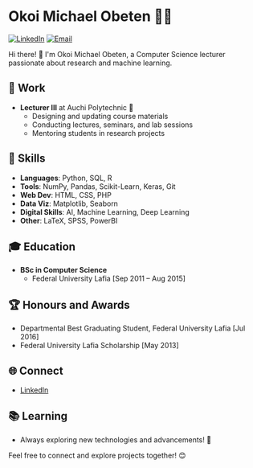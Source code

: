 # Okoi Michael Obeten 👨‍💻

[![LinkedIn](https://img.shields.io/badge/LinkedIn-Connect-blue)](https://ng.linkedin.com/in/okoi-obeten-aa657012a) [![Email](https://img.shields.io/badge/Email-Contact-red)](mailto:iamobeten@gmail.com)

Hi there! 👋 I'm Okoi Michael Obeten, a Computer Science lecturer passionate about research and machine learning.

## 💼 Work

- **Lecturer III** at Auchi Polytechnic 🏫
  - Designing and updating course materials
  - Conducting lectures, seminars, and lab sessions
  - Mentoring students in research projects

## 🚀 Skills

- **Languages**: Python, SQL, R
- **Tools**: NumPy, Pandas, Scikit-Learn, Keras, Git
- **Web Dev**: HTML, CSS, PHP
- **Data Viz**: Matplotlib, Seaborn
- **Digital Skills**: AI, Machine Learning, Deep Learning
- **Other**: LaTeX, SPSS, PowerBI

## 🎓 Education

- **BSc in Computer Science**
  - Federal University Lafia [Sep 2011 – Aug 2015]

## 🏆 Honours and Awards

- Departmental Best Graduating Student, Federal University Lafia [Jul 2016]
- Federal University Lafia Scholarship [May 2013]

## 🌐 Connect

- [LinkedIn](https://ng.linkedin.com/in/okoi-obeten-aa657012a)

## 📚 Learning

- Always exploring new technologies and advancements! 🌱

Feel free to connect and explore projects together! 😊
